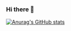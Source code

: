 ### Hi there 👋

[![Anurag's GitHub stats](https://github-readme-stats.vercel.app/api?username=jaeminkim0523&show_icons=true&theme=dark&icon_color=ffffff)](https://github.com/jaeminkim0523/github-readme-stats)

<!--
**jaeminKim0523/jaeminKim0523** is a ✨ _special_ ✨ repository because its `README.md` (this file) appears on your GitHub profile.

Here are some ideas to get you started:

- 🌱 I’m currently learning ...
- 👯 I’m looking to collaborate on ...
- 🤔 I’m looking for help with ...
- 💬 Ask me about ...
- 📫 How to reach me: ...
- 😄 Pronouns: ...
- ⚡ Fun fact: ...
-->
